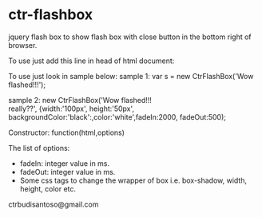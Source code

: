 # ctr-flashbox
jquery flash box to show flash box with close button in the bottom right of browser.

To use just add this line in head of html document:
		<script type="text/javascript" src="js/bootstrapmodal.js"></script>

To use just look in sample below:
sample 1:
var s = new CtrFlashBox('Wow flashed!!!');

sample 2:
new CtrFlashBox('Wow flashed!!!<br/>really??', {width:'100px', height:'50px', backgroundColor:'black':,color:'white',fadeIn:2000, fadeOut:500);

Constructor:
function(html,options)

The list of options:
<ul>
<li>fadeIn: integer value in ms.</li>
<li>fadeOut: integer value in ms.</li>
<li>Some css tags to change the wrapper of box i.e. box-shadow, width, height, color etc.</li>
</ul>
ctrbudisantoso@gmail.com

